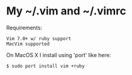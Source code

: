 My ~/.vim and ~/.vimrc
=

Requirements:

    Vim 7.0+ w/ ruby support
    MacVim supported

On MacOS X I install using 'port' like here:

    $ sudo port install vim +ruby

